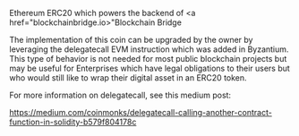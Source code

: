 Ethereum ERC20 which powers the backend of <a href="blockchainbridge.io>"Blockchain Bridge</a>

The implementation of this coin can be upgraded by the owner by leveraging the delegatecall EVM instruction which was added in Byzantium. This type of behavior is not needed for most public blockchain projects but may be useful for Enterprises which have legal obligations to their users but who would still like to wrap their digital asset in an ERC20 token.

For more information on delegatecall, see this medium post:

https://medium.com/coinmonks/delegatecall-calling-another-contract-function-in-solidity-b579f804178c


